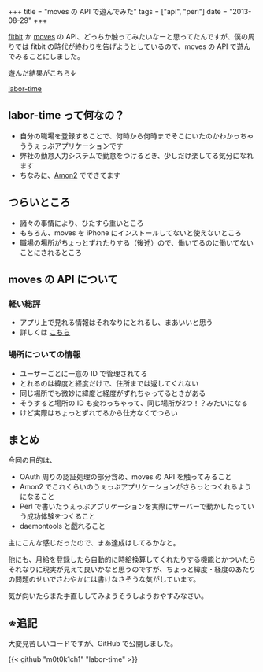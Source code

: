 +++
title = "moves の API で遊んでみた"
tags = ["api", "perl"]
date = "2013-08-29"
+++

[fitbit](http://www.fitbit.com/jp) か [moves](http://www.moves-app.com) の API、どっちか触ってみたいなーと思ってたんですが、僕の周りでは fitbit の時代が終わりを告げようとしているので、moves の API で遊んでみることにしました。

<!--more-->

遊んだ結果がこちら↓

[labor-time](http://labor-time.k1ch1.com)

## labor-time って何なの？

- 自分の職場を登録することで、何時から何時までそこにいたのかわかっちゃううぇっぶアプリケーションです
- 弊社の勤怠入力システムで勤怠をつけるとき、少しだけ楽してる気分になれます
- ちなみに、[Amon2](http://amon.64p.org/) でできてます

## つらいところ

- 諸々の事情により、ひたすら重いところ
- もちろん、moves を iPhone にインストールしてないと使えないところ
- 職場の場所がちょっとずれたりする（後述）ので、働いてるのに働いてないことにされるところ

## moves の API について

### 軽い総評

- アプリ上で見れる情報はそれなりにとれるし、まあいいと思う
- 詳しくは [こちら](http://dev.moves-app.com)

### 場所についての情報

- ユーザーごとに一意の ID で管理されてる
- とれるのは緯度と経度だけで、住所までは返してくれない
- 同じ場所でも微妙に緯度と経度がずれちゃってるときがある
- そうすると場所の ID も変わっちゃって、同じ場所が2つ！？みたいになる
- けど実際はちょっとずれてるから仕方なくてつらい

## まとめ

今回の目的は、

- OAuth 周りの認証処理の部分含め、moves の API を触ってみること
- Amon2 でこれくらいのうぇっぶアプリケーションがさらっとつくれるようになること
- Perl で書いたうぇっぶアプリケーションを実際にサーバーで動かしたっていう成功体験をつくること
- daemontools と戯れること

主にこんな感じだったので、まあ達成はしてるかなと。

他にも、月給を登録したら自動的に時給換算してくれたりする機能とかついたらそれなりに現実が見えて良いかなと思うのですが、ちょっと緯度・経度のあたりの問題のせいでさわやかには書けなさそうな気がしています。

気が向いたらまた手直ししてみようそうしようおやすみなさい。

## ※追記

大変見苦しいコードですが、GitHub で公開しました。

{{< github "m0t0k1ch1" "labor-time" >}}
